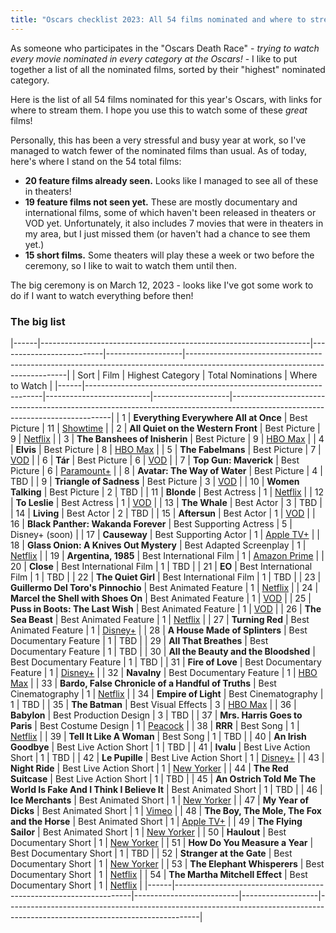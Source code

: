 ```yaml
---
title: "Oscars checklist 2023: All 54 films nominated and where to stream them"
---
```


As someone who participates in the "Oscars Death Race" - *trying to watch every movie nominated in every category at the Oscars!* - I like to put together a list of all the nominated films, sorted by their "highest" nominated category.

Here is the list of all 54 films nominated for this year's Oscars, with links for where to stream them. I hope you use this to watch some of these *great* films!

Personally, this has been a very stressful and busy year at work, so I've managed to watch fewer of the nominated films than usual. As of today, here's where I stand on the 54 total films:
- **20 feature films already seen.** Looks like I managed to see all of these in theaters!
- **19 feature films not seen yet.** These are mostly documentary and international films, some of which haven't been released in theaters or VOD yet. Unfortunately, it also includes 7 movies that were in theaters in my area, but I just missed them (or haven't had a chance to see them yet.)
- **15 short films.** Some theaters will play these a week or two before the ceremony, so I like to wait to watch them until then.

The big ceremony is on March 12, 2023 - looks like I've got some work to do if I want to watch everything before then!

### The big list

|------|-------------------------------------------------------------------|--------------------------|-------------------|------------------------------------------------------------------------------------------------------------------------------|
| Sort |                                Film                               |     Highest Category     | Total Nominations |                                                        Where to Watch                                                        |
|------|-------------------------------------------------------------------|--------------------------|-------------------|------------------------------------------------------------------------------------------------------------------------------|
|    1 | **Everything Everywhere All at Once**                             | Best Picture             |                11 | [Showtime](https://www.sho.com/titles/3493875/everything-everywhere-all-at-once)                                             |
|    2 | **All Quiet on the Western Front**                                | Best Picture             |                 9 | [Netflix](https://www.netflix.com/watch/81260280)                                                                            |
|    3 | **The Banshees of Inisherin**                                     | Best Picture             |                 9 | [HBO Max](https://play.hbomax.com/page/urn:hbo:page:GY3vttQpXywnCZwEAAAFm:type:feature)                                      |
|    4 | **Elvis**                                                         | Best Picture             |                 8 | [HBO Max](https://play.hbomax.com/page/urn:hbo:page:GYuwmqAnwQZa8kAEAAAE-:type:feature)                                      |
|    5 | **The Fabelmans**                                                 | Best Picture             |                 7 | [VOD](https://tv.apple.com/us/movie/the-fabelmans/umc.cmc.4lgvd75jcuqp79fuar3e9p9zh)                                         |
|    6 | **Tár**                                                           | Best Picture             |                 6 | [VOD](https://tv.apple.com/us/movie/umc.cmc.2408z7rnguoz01tcqidacvwc6)                                                       |
|    7 | **Top Gun: Maverick**                                             | Best Picture             |                 6 | [Paramount+](https://www.paramountplus.com/movies/video/Alcn0hcGx0HosdhcawKteH8DXh3RiOF7/)                                   |
|    8 | **Avatar: The Way of Water**                                      | Best Picture             |                 4 | TBD                                                                                                                          |
|    9 | **Triangle of Sadness**                                           | Best Picture             |                 3 | [VOD](https://www.amazon.com/gp/video/detail/amzn1.dv.gti.28b79702-d51e-448b-8c56-3c7fb448748d)                              |
|   10 | **Women Talking**                                                 | Best Picture             |                 2 | TBD                                                                                                                          |
|   11 | **Blonde**                                                        | Best Actress             |                 1 | [Netflix](https://www.netflix.com/watch/80174263)                                                                            |
|   12 | **To Leslie**                                                     | Best Actress             |                 1 | [VOD](https://tv.apple.com/us/movie/umc.cmc.34cf62tspe6al9pt2o9q8htgf)                                                       |
|   13 | **The Whale**                                                     | Best Actor               |                 3 | TBD                                                                                                                          |
|   14 | **Living**                                                        | Best Actor               |                 2 | TBD                                                                                                                          |
|   15 | **Aftersun**                                                      | Best Actor               |                 1 | [VOD](https://tv.apple.com/us/movie/umc.cmc.5y4yb2dmuaubbfamqzja4pjry)                                                       |
|   16 | **Black Panther: Wakanda Forever**                                | Best Supporting Actress  |                 5 | Disney+ (soon)                                                                                                               |
|   17 | **Causeway**                                                      | Best Supporting Actor    |                 1 | [Apple TV+](https://tv.apple.com/us/movie/causeway/umc.cmc.30p2zn6vd14159dorn1vo68el)                                        |
|   18 | **Glass Onion: A Knives Out Mystery**                             | Best Adapted Screenplay  |                 1 | [Netflix](https://www.netflix.com/watch/81458416)                                                                            |
|   19 | **Argentina, 1985**                                               | Best International Film  |                 1 | [Amazon Prime](https://www.amazon.com/gp/video/detail/amzn1.dv.gti.2980e4f8-464c-4b85-93dc-f93c9941dc2b)                     |
|   20 | **Close**                                                         | Best International Film  |                 1 | TBD                                                                                                                          |
|   21 | **EO**                                                            | Best International Film  |                 1 | TBD                                                                                                                          |
|   22 | **The Quiet Girl**                                                | Best International Film  |                 1 | TBD                                                                                                                          |
|   23 | **Guillermo Del Toro's Pinnochio**                                | Best Animated Feature    |                 1 | [Netflix](https://www.netflix.com/watch/80218455)                                                                            |
|   24 | **Marcel the Shell with Shoes On**                                | Best Animated Feature    |                 1 | [VOD](https://tv.apple.com/us/movie/umc.cmc.23mlvs843dhgo7ir7bk727xm2)                                                       |
|   25 | **Puss in Boots: The Last Wish**                                  | Best Animated Feature    |                 1 | [VOD](https://tv.apple.com/us/movie/umc.cmc.3ysvrfdjp7h6q8dt73t3bq23i)                                                       |
|   26 | **The Sea Beast**                                                 | Best Animated Feature    |                 1 | [Netflix](https://www.netflix.com/watch/81018682)                                                                            |
|   27 | **Turning Red**                                                   | Best Animated Feature    |                 1 | [Disney+](https://www.disneyplus.com/movies/turning-red/4mFPCXJi7N2m)                                                        |
|   28 | **A House Made of Splinters**                                     | Best Documentary Feature |                 1 | TBD                                                                                                                          |
|   29 | **All That Breathes**                                             | Best Documentary Feature |                 1 | TBD                                                                                                                          |
|   30 | **All the Beauty and the Bloodshed**                              | Best Documentary Feature |                 1 | TBD                                                                                                                          |
|   31 | **Fire of Love**                                                  | Best Documentary Feature |                 1 | [Disney+](https://www.disneyplus.com/movies/fire-of-love/1hC7erRfsl3B)                                                       |
|   32 | **Navalny**                                                       | Best Documentary Feature |                 1 | [HBO Max](https://play.hbomax.com/page/urn:hbo:page:GYmFp9ATv1JSBmwEAAACW:type:feature)                                      |
|   33 | **Bardo, False Chronicle of a Handful of Truths**                 | Best Cinematography      |                 1 | [Netflix](https://www.netflix.com/watch/81249430)                                                                            |
|   34 | **Empire of Light**                                               | Best Cinematography      |                 1 | TBD                                                                                                                          |
|   35 | **The Batman**                                                    | Best Visual Effects      |                 3 | [HBO Max](https://play.hbomax.com/page/urn:hbo:page:GYiDbSAmIpMNvYAEAAAAI:type:feature)                                      |
|   36 | **Babylon**                                                       | Best Production Design   |                 3 | TBD                                                                                                                          |
|   37 | **Mrs. Harris Goes to Paris**                                     | Best Costume Design      |                 1 | [Peacock](https://www.peacocktv.com/watch/asset/movies/mrs.-harris-goes-to-paris/e2ee9073-eb4b-3650-8d87-d7290196949f)       |
|   38 | **RRR**                                                           | Best Song                |                 1 | [Netflix](https://www.netflix.com/watch/81476453)                                                                            |
|   39 | **Tell It Like A Woman**                                          | Best Song                |                 1 | TBD                                                                                                                          |
|   40 | **An Irish Goodbye**                                              | Best Live Action Short   |                 1 | TBD                                                                                                                          |
|   41 | **Ivalu**                                                         | Best Live Action Short   |                 1 | TBD                                                                                                                          |
|   42 | **Le Pupille**                                                    | Best Live Action Short   |                 1 | [Disney+](https://www.disneyplus.com/movies/le-pupille/2Bunod4lQMSe)                                                                                                                          |
|   43 | **Night Ride**                                                    | Best Live Action Short   |                 1 | [New Yorker](https://www.newyorker.com/video/watch/the-new-yorker-documentary-night-ride?c=series) |
|   44 | **The Red Suitcase**                                              | Best Live Action Short   |                 1 | TBD                                                                                                                          |
|   45 | **An Ostrich Told Me The World Is Fake And I Think I Believe It** | Best Animated Short      |                 1 | TBD                                                                                                                          |
|   46 | **Ice Merchants**                                                 | Best Animated Short      |                 1 | [New Yorker](https://www.newyorker.com/video/watch/the-new-yorker-shorts-ice-merchants-a-father-and-son-brave-perilous-heights?c=series)                                                                                                                          |
|   47 | **My Year of Dicks**                                              | Best Animated Short      |                 1 | [Vimeo](https://vimeo.com/785947192?embedded=true&source=vimeo_logo&owner=1833463)                                                                                                                          |
|   48 | **The Boy, The Mole, The Fox and the Horse**                      | Best Animated Short      |                 1 | [Apple TV+](https://tv.apple.com/us/movie/the-boy-the-mole-the-fox-and-the-horse/umc.cmc.2aenzye90tqkj7iy0131oom9x)                                                                                                                          |
|   49 | **The Flying Sailor**                                             | Best Animated Short      |                 1 | [New Yorker](https://www.newyorker.com/video/watch/the-new-yorker-documentary-flying-sailor)                                                                                                                          |
|   50 | **Haulout**                                                       | Best Documentary Short   |                 1 | [New Yorker](https://www.newyorker.com/video/watch/the-new-yorker-documentary-haulout?q=haulout)                                                                                                                          |
|   51 | **How Do You Measure a Year**                                     | Best Documentary Short   |                 1 | TBD                                                                                                                          |
|   52 | **Stranger at the Gate**                                          | Best Documentary Short   |                 1 | [New Yorker](https://www.newyorker.com/video/watch/stranger-at-the-gate)                                                                                                                          |
|   53 | **The Elephant Whisperers**                                       | Best Documentary Short   |                 1 | [Netflix](https://www.netflix.com/title/81312835)                                                                                                                          |
|   54 | **The Martha Mitchell Effect**                                    | Best Documentary Short   |                 1 | [Netflix](https://www.netflix.com/title/81488054)                                                                                                                          |
|------|-------------------------------------------------------------------|--------------------------|-------------------|------------------------------------------------------------------------------------------------------------------------------|

